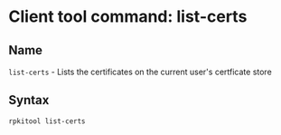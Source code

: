 ﻿# Client tool command: **list-certs**

## Name

`list-certs` - Lists the certificates on the current user's certficate store

## Syntax

```sh
rpkitool list-certs
```
